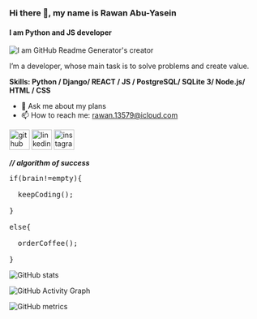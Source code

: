 ### Hi there 👋, my name is Rawan Abu-Yasein
#### I am Python and JS developer 
![I am GitHub Readme Generator's creator](https://image.spreadshirtmedia.com/image-server/v1/compositions/T812A2PA3140PT17X121Y69D1008576668S35/views/1,width=350,height=250,appearanceId=2/iconic-representation-of-super-hero-with-code-brackets-as-arms.jpg)

I’m a developer, whose main task is to solve problems and create value.

**Skills: Python / Django/ REACT / JS / PostgreSQL/ SQLite 3/ Node.js/ HTML / CSS**

- 💬 Ask me about my plans 
- 📫 How to reach me: rawan.13579@icloud.com 


[<img src='https://cdn.jsdelivr.net/npm/simple-icons@3.0.1/icons/github.svg' alt='github' height='40'>](https://github.com/Rawan199812)  [<img src='https://cdn.jsdelivr.net/npm/simple-icons@3.0.1/icons/linkedin.svg' alt='linkedin' height='40'>](https://www.linkedin.com/in/rawan-abu-yasein-692750137/)  [<img src='https://cdn.jsdelivr.net/npm/simple-icons@3.0.1/icons/instagram.svg' alt='instagram' height='40'>](https://www.instagram.com/https://www.instagram.com/rawanabuyasein//)  

***// algorithm of success***
<pre>
if(brain!=empty){

  keepCoding();
  
}

else{

  orderCoffee();
  
}
</pre>
![GitHub stats](https://github-readme-stats.vercel.app/api?username=Rawan199812&show_icons=true)  

![GitHub Activity Graph](https://activity-graph.herokuapp.com/graph?username=Rawan199812)  

![GitHub metrics](https://metrics.lecoq.io/Rawan199812)  


